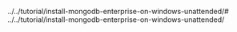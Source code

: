 ../../tutorial/install-mongodb-enterprise-on-windows-unattended/# ../../tutorial/install-mongodb-enterprise-on-windows-unattended/
